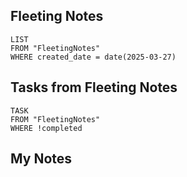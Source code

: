 
## Fleeting Notes
```dataview
LIST
FROM "FleetingNotes"
WHERE created_date = date(2025-03-27) 
```

## Tasks from Fleeting Notes
```dataview
TASK
FROM "FleetingNotes"
WHERE !completed
```

## My Notes

